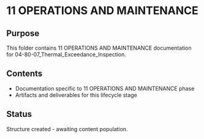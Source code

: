 # 11 OPERATIONS AND MAINTENANCE

## Purpose
This folder contains 11 OPERATIONS AND MAINTENANCE documentation for 04-80-07_Thermal_Exceedance_Inspection.

## Contents
- Documentation specific to 11 OPERATIONS AND MAINTENANCE phase
- Artifacts and deliverables for this lifecycle stage

## Status
Structure created - awaiting content population.
